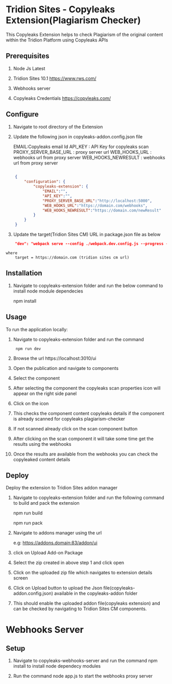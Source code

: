 # Tridion Sites - Copyleaks Extension(Plagiarism Checker)

This Copyleaks Extension helps to check Plagiarism of the original content within the Tridion Platform using Copyleaks APIs

## Prerequisites

1) Node Js Latest

2) Tridion Sites 10.1
	https://www.rws.com/
	
3) Webhooks server

4) Copyleaks Credentials
	https://copyleaks.com/
	

## Configure


1) Navigate to root directory of the Extension

2) Update the following json in copyleaks-addon.config.json file

	EMAIL:Copyleaks email Id
	API_KEY : API Key for copyleaks scan
	PROXY_SERVER_BASE_URL : proxy server url
	WEB_HOOKS_URL : webhooks url from proxy server
	WEB_HOOKS_NEWRESULT : webhooks url from proxy server

```json
	
	{
		"configuration": {
			"copyleaks-extension": {            
				"EMAIL":"",
				"API_KEY":"",
				"PROXY_SERVER_BASE_URL":"http://localhost:5000",
				"WEB_HOOKS_URL":"https://domain.com/webhooks",
				"WEB_HOOKS_NEWRESULT":"https://domain.com/newResult"
			}
		}
	}

```

3) Update the target(Tridion Sites CM) URL in package.json file as below
	
```json
	"dev": "webpack serve --config ./webpack.dev.config.js --progress --env target=https://domain.com manifest=../manifest.json config=../copyleaks-addon.config.json"
```
	
	where 
		target = https://domain.com (tridion sites cm url)
		

## Installation


1) Navigate to copyleaks-extension folder and run the below command to install node module dependecies 
	
	npm install
	
	
	
## Usage

 
To run the application locally:


1) Navigate to copyleaks-extension folder and run the command 
	
		npm run dev
		
2) Browse the url https://localhost:3010/ui

3) Open the publication and navigate to components

4) Select the component 

5) After selecting the component the copyleaks scan properties icon will appear on the right side panel 

6) Click on the icon

7) This checks the component content copyleaks details if the component is already scanned for copyleaks plagiarism-checker

8) If not scanned already click on the scan component button 

9) After clicking on the scan component it will take some time get the results using the webhooks 

10) Once the results are available from the webhooks you can check the copyleaked content details



## Deploy


Deploy the extension to Tridion Sites addon manager


1) Navigate to copyleaks-extension folder and run the following command to build and pack the extension

	npm run build
	
	npm run pack
	
	
2) Navigate to addons manager using the url

	e.g: https://addons.domain:83/addon/ui
	
3) click on Upload Add-on Package

4) Select the zip created in above step 1 and click open

5) Click on the uploaded zip file which navigates to extension details screen

6) Click on Upload button to upload the Json file(copyleaks-addon.config.json) available in the copyleaks-addon folder 

7) This should enable the uploaded addon file(copyleaks extension) and can be checked by navigating to Tridion Sites CM components.


# Webhooks Server


## Setup

1) Navigate to copyleaks-webhooks-server and run the command npm install to install node dependecy modules

2) Run the command node app.js to start the webhooks proxy server
	
	

 	
	
